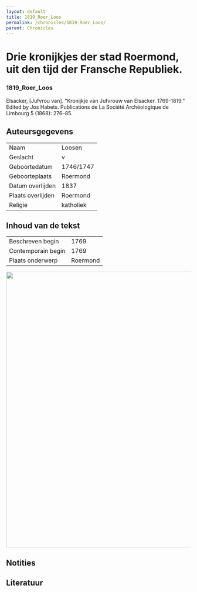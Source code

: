 ```yaml
---
layout: default
title: 1819_Roer_Loos
permalink: /chronicles/1819_Roer_Loos/
parent: Chronicles
--- 
```



# Drie kronijkjes der stad Roermond, uit den tijd der Fransche Republiek. 

### 1819_Roer_Loos 

Elsacker, [Jufvrou van]. “Kronijkje van Jufvrouw van Elsacker. 1769-1819.” Edited by Jos Habets. Publications de La Société Archéologique de Limbourg 5 (1868): 276–85. 

## Auteursgegevens 

| | | 
| --------------- | --------------- | 
| Naam |  Loosen | 
| Geslacht | v | 
| Geboortedatum | 1746/1747 | 
| Geboorteplaats | Roermond | 
| Datum overlijden | 1837 | 
| Plaats overlijden | Roermond | 
| Religie | katholiek | 

## Inhoud van de tekst 

| | | 
| --------------- | --------------- | 
| Beschreven begin | 1769 | 
| Contemporain begin | 1769 | 
| Plaats onderwerp | Roermond | 

[<img src="..\..\barplots_chronicles\1819_Roer_Loos.jpg" width="750"/>](..\..\barplots_chronicles\1819_Roer_Loos.jpg) 

## Notities 

## Literatuur 

